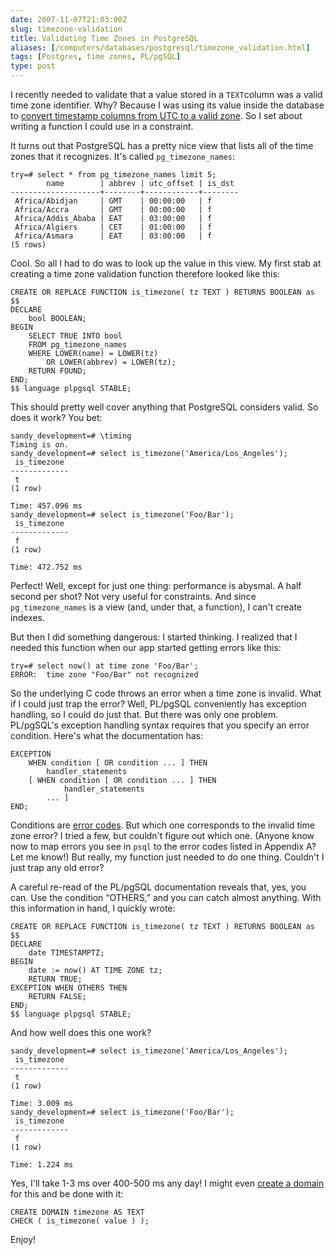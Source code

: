 ```yaml
--- 
date: 2007-11-07T21:03:00Z
slug: timezone-validation
title: Validating Time Zones in PostgreSQL
aliases: [/computers/databases/postgresql/timezone_validation.html]
tags: [Postgres, time zones, PL/pgSQL]
type: post
---
```


I recently needed to validate that a value stored in a `TEXT`column was a valid
time zone identifier. Why? Because I was using its value inside the database to
[convert timestamp columns from UTC to a valid zone]. So I set about writing a
function I could use in a constraint.

It turns out that PostgreSQL has a pretty nice view that lists all of the time
zones that it recognizes. It's called `pg_timezone_names`:

    try=# select * from pg_timezone_names limit 5;
            name        | abbrev | utc_offset | is_dst 
    --------------------+--------+------------+--------
     Africa/Abidjan     | GMT    | 00:00:00   | f
     Africa/Accra       | GMT    | 00:00:00   | f
     Africa/Addis_Ababa | EAT    | 03:00:00   | f
     Africa/Algiers     | CET    | 01:00:00   | f
     Africa/Asmara      | EAT    | 03:00:00   | f
    (5 rows)

Cool. So all I had to do was to look up the value in this view. My first stab at
creating a time zone validation function therefore looked like this:


``` postgres
CREATE OR REPLACE FUNCTION is_timezone( tz TEXT ) RETURNS BOOLEAN as $$
DECLARE
    bool BOOLEAN;
BEGIN
    SELECT TRUE INTO bool
    FROM pg_timezone_names
    WHERE LOWER(name) = LOWER(tz)
        OR LOWER(abbrev) = LOWER(tz);
    RETURN FOUND;
END;
$$ language plpgsql STABLE;
```

This should pretty well cover anything that PostgreSQL considers valid. So does
it work? You bet:

    sandy_development=# \timing
    Timing is on.
    sandy_development=# select is_timezone('America/Los_Angeles');
     is_timezone 
    -------------
     t
    (1 row)

    Time: 457.096 ms
    sandy_development=# select is_timezone('Foo/Bar');
     is_timezone 
    -------------
     f
    (1 row)

    Time: 472.752 ms

Perfect! Well, except for just one thing: performance is abysmal. A half second
per shot? Not very useful for constraints. And since `pg_timezone_names` is a
view (and, under that, a function), I can't create indexes.

But then I did something dangerous: I started thinking. I realized that I needed
this function when our app started getting errors like this:

    try=# select now() at time zone 'Foo/Bar';
    ERROR:  time zone "Foo/Bar" not recognized

So the underlying C code throws an error when a time zone is invalid. What if I
could just trap the error? Well, PL/pgSQL conveniently has exception handling,
so I could do just that. But there was only one problem. PL/pgSQL's exception
handling syntax requires that you specify an error condition. Here's what the
documentation has:

``` postgres
EXCEPTION
    WHEN condition [ OR condition ... ] THEN
        handler_statements
    [ WHEN condition [ OR condition ... ] THEN
            handler_statements
        ... ]
END;
```

Conditions are [error codes]. But which one corresponds to the invalid time zone
error? I tried a few, but couldn't figure out which one. (Anyone know now to map
errors you see in `psql` to the error codes listed in Appendix A? Let me know!)
But really, my function just needed to do one thing. Couldn't I just trap any
old error?

A careful re-read of the PL/pgSQL documentation reveals that, yes, you can. Use
the condition “OTHERS,” and you can catch almost anything. With this information
in hand, I quickly wrote:

``` postgres
CREATE OR REPLACE FUNCTION is_timezone( tz TEXT ) RETURNS BOOLEAN as $$
DECLARE
    date TIMESTAMPTZ;
BEGIN
    date := now() AT TIME ZONE tz;
    RETURN TRUE;
EXCEPTION WHEN OTHERS THEN
    RETURN FALSE;
END;
$$ language plpgsql STABLE;
```

And how well does this one work?

    sandy_development=# select is_timezone('America/Los_Angeles');
     is_timezone 
    -------------
     t
    (1 row)

    Time: 3.009 ms
    sandy_development=# select is_timezone('Foo/Bar');
     is_timezone 
    -------------
     f
    (1 row)

    Time: 1.224 ms

Yes, I'll take 1-3 ms over 400-500 ms any day! I might even [create a domain]
for this and be done with it:

``` postgres
CREATE DOMAIN timezone AS TEXT
CHECK ( is_timezone( value ) );
```

Enjoy!

  [convert timestamp columns from UTC to a valid zone]: /computers/databases/postgresql/reducing_view_calculations.html
    "Need Help Reducing View Calculations"
  [error codes]: http://www.postgresql.org/docs/current/static/errcodes-appendix.html
    "PostgreSQL Documentation: Appendix A. PostgreSQL Error Codes"
  [create a domain]: http://www.postgresql.org/docs/current/static/sql-createdomain.html
    "PostgreSQL Documentation: CREATE DOMAIN"
